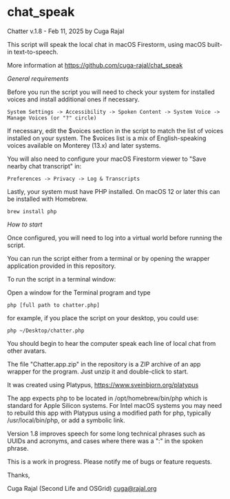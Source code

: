 # chat_speak
Chatter v.1.8 - Feb 11, 2025
by Cuga Rajal

This script will speak the local chat in macOS Firestorm, using macOS built-in text-to-speech.

More information at https://github.com/cuga-rajal/chat_speak

*General requirements*

Before you run the script you will need to check your system for installed voices and install
additional ones if necessary. 

	System Settings -> Accessibility -> Spoken Content -> System Voice -> Manage Voices (or "?" circle)

If necessary, edit the $voices section in the script to match the list of voices installed on your system.
The $voices list is a mix of English-speaking voices available on Monterey (13.x) and later systems.

You will also need to configure your macOS Firestorm viewer to "Save nearby chat transcript" in:

	Preferences -> Privacy -> Log & Transcripts

Lastly, your system must have PHP installed. On macOS 12 or later this can be installed with Homebrew.

	brew install php

*How to start*

Once configured, you will need to log into a virtual world before running the script.

You can run the script either from a terminal or by opening the wrapper application provided
in this repository.

To run the script in a terminal window:

Open a window for the Terminal program and type

	php [full path to chatter.php]

for example, if you place the script on your desktop, you could use:

    php ~/Desktop/chatter.php

You should begin to hear the computer speak each line of local chat from other avatars. 

The file "Chatter.app.zip" in the repository is a ZIP archive of an app wrapper for the program.
Just unzip it and double-click to start. 

It was created using Platypus, https://www.sveinbjorn.org/platypus

The app expects php to be located in
/opt/homebrew/bin/php which is standard for Apple Silicon systems. For Intel macOS systems
you may need to rebuild this app with Platypus using a modified path for php, typically
/usr/local/bin/php, or add a symbolic link.

Version 1.8 improves speech for some long technical phrases such as UUIDs and acronyms, and
cases where there was a ":" in the spoken phrase.


This is a work in progress. Please notify me of bugs or feature requests.

Thanks,

Cuga Rajal (Second Life and OSGrid)
cuga@rajal.org

